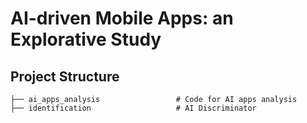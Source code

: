 # AI-driven Mobile Apps: an Explorative Study
## Project Structure
```
├── ai_apps_analysis                 # Code for AI apps analysis                           
├── identification                   # AI Discriminator
```

